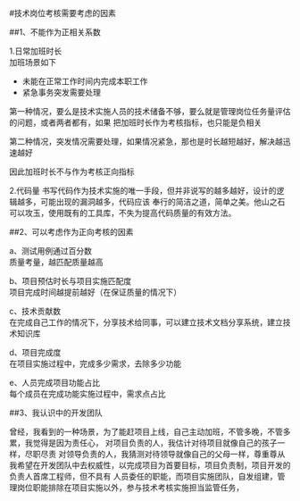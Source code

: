 #技术岗位考核需要考虑的因素
 
##1、不能作为正相关系数

1.日常加班时长  
加班场景如下  
* 未能在正常工作时间内完成本职工作  
* 紧急事务突发需要处理  

第一种情况，要么是技术实施人员的技术储备不够，要么就是管理岗位任务量评估的问题，或者两者都有，如果
把加班时长作为考核指标，也只能是负相关

第二种情况，突发情况需要处理，如果情况紧急，那也是时长越短越好，解决越迅速越好

因此加班时长不与作为考核正向指标


2.代码量
书写代码作为技术实施的唯一手段，但并非说写的越多越好，设计的逻辑越多，可能出现的漏洞越多，代码应该
奉行的简洁之道，简单之美。他山之石可以攻玉，使用既有的工具库，不失为提高代码质量的有效方法。
 
##2、可以考虑作为正向考核的因素

a、测试用例通过百分数  
质量考量，越匹配质量越高

b、项目预估时长与项目实施匹配度  
项目完成时间越提前越好（在保证质量的情况下）
    
c、技术贡献数  
在完成自己工作的情况下，分享技术给同事，可以建立技术文档分享系统，建立技术知识库

d、项目完成度  
在项目实施过程中，完成多少需求，去除多少功能

e、人员完成项目功能占比  
每个成员在完成功能实施过程中，需求点占比

##3、我认识中的开发团队

曾经，我看到的一种场景，为了能赶项目上线，自己主动加班，不管多晚，不管多累，我觉得是因为责任心，
对项目负责的人，我估计对待项目就像自己的孩子一样，尽职尽责
对领导负责的人，我猜测对待领导就像自己的父母一样，尊重尊从
我希望在开发团队中去权威性，以完成项目为首要目标，项目负责制，项目开发的负责人首席工程师，但不具有
人员委任的职能，而项目实施团队，自发组建，管理岗位职能排除在项目实施以外，参与技术考核实施担当监管任务，

